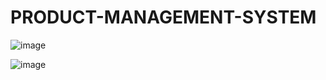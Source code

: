 # PRODUCT-MANAGEMENT-SYSTEM
![image](https://github.com/elghayamzakaria/PRODUCT-MANAGEMENT-SYSTEM/assets/106842102/509bc534-5fae-48e4-a52a-ffca9d17e692)


![image](https://github.com/elghayamzakaria/PRODUCT-MANAGEMENT-SYSTEM/assets/106842102/641387aa-7dbd-4d81-b055-d4fce78e5131)

